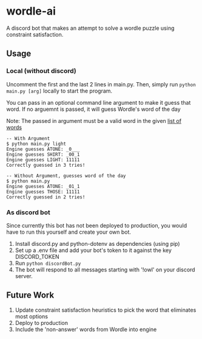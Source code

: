 # wordle-ai

A discord bot that makes an attempt to solve a wordle puzzle using constraint satisfaction.

## Usage

### Local (without discord)

Uncomment the first and the last 2 lines in main.py. Then, simply run `python main.py [arg]` locally to start the program.

You can pass in an optional command line argument to make it guess that word. If no arguemnt is passed, it will guess Wordle's word of the day

Note: The passed in argument must be a valid word in the given [list of words](./Wordle/WordList.py)

```
-- With Argument
$ python main.py light
Engine guesses ATONE: _0___
Engine guesses SHIRT: _00_1
Engine guesses LIGHT: 11111
Correctly guessed in 3 tries!

-- Without Argument, guesses word of the day
$ python main.py
Engine guesses ATONE: _01_1
Engine guesses THOSE: 11111
Correctly guessed in 2 tries!
```

### As discord bot

Since currently this bot has not been deployed to production, you would have to run this yourself and create your own bot.

1. Install discord.py and python-dotenv as dependencies (using pip)
2. Set up a .env file and add your bot's token to it against the key DISCORD_TOKEN
3. Run `python discordBot.py`
4. The bot will respond to all messages starting with '!owl' on your discord server.

## Future Work

1. Update constraint satisfaction heuristics to pick the word that eliminates most options
2. Deploy to production
3. Include the 'non-answer' words from Wordle into engine
